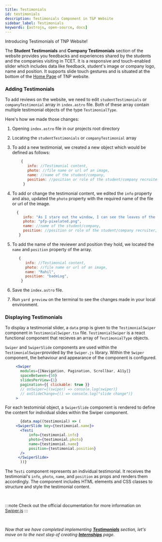 ```yaml
---
title: Testimonials
id: testimonials
description: Testimonials Component in T&P Website
sidebar_label: Testimonials
keywords: [astrojs, open-source, docs]
---
```

Introducing Testimonials of TNP Website!

The **Student Testimonials** and **Company Testimonials** section of the website provides you feedbacks and experiences shared by the students and the companies visiting in TCET. 
It is a responsive and touch-enabled slider which includes data like feedback, student's image or company logo, name and position. It supports slide touch gestures and is situated at the bottom of the [Home Page](https://tnp.tcetmumbai.in/) of TNP website. 

### Adding Testimonials

To add reviews on the website, we need to edit `studentTestimonials` or `companyTestimonial` array in `index.astro` file. Both of these array contain multiple testimonial objects of the type `TestimonialType`.

Here's how we made those changes: 

1. Opening `index.astro` file in our projects root directory

2. Locating the  `studentTestimonials` or `companyTestimonial` array

3. To add a new testimonial, we created a new object which would be defined as follows:

   ```jsx title="index.astro"
       {
          info: //Testimonial content,
          photo: //file name or url of an image,
          name: //name of the student/company,
          position: //position or role of the student/company recruiter,
        }
    ```
4. To add or change the testimonial content, we edited the `info` property and also, updated the `photo` property with the required name of the file or url of the image.

     ```jsx {2,3} showLineNumbers
       {
          info: "As I stare out the window, I can see the leaves of the trees rustling in the wind. The sun is setting, freshly cut grass. I take a deep breath and let it out slowly, feeling the tension in my body release. In this moment, everything feels perfect, and I am grateful for the simple joys in life.",
          photo: "pfp-pixelated.png",
          name: //name of the student/company,
          position: //position or role of the student/company recruiter,
        }
    ```

5. To add the name of the reviewer and position they hold, we located the `name` and `position` property of the array.

    ```jsx {4,5} showLineNumbers
       {
          info: //Testimonial content,
          photo: //file name or url of an image,
          name: "Rahil",
          position: "badeLog",
        }
    ```

6. Save the `index.astro` file.

7. Run `yard preview` on the terminal to see the changes made in your local environment. 

### Displaying Testimonials

 To display a testimonial slider, a `data` prop is given to the `TestimonialSwiper` component in `TestimonialSwiper.tsx` file. `TestimonialSwiper` is a react functional component that recieves an array of `TestimonialType` objects. 

 `Swiper` and `SwiperSlide` components are used within the `TestimonialSwiper`provided by the `Swiper.js` library. Within the `Swiper` component, the behaviour and appearance of the component is configured. 

 ```jsx title="TestimonialSwiper.tsx" showLineNumbers
      <Swiper
        modules={[Navigation, Pagination, Scrollbar, A11y]}
        spaceBetween={50}
        slidesPerView={1}
        pagination={{ clickable: true }}
        // onSwiper={(swiper) => console.log(swiper)}
        // onSlideChange={() => console.log("slide change")}
      >
 ```
 For each testominial object, a `SwiperSlide` component is rendered to define the content for individual slides within the Swiper component. 

 ```jsx title="TestimonialSwiper.tsx" showLineNumbers
        {data.map((testimonial) => (
      <SwiperSlide key={testimonial.name}>
        <Testi
            info={testimonial.info}
            photo={testimonial.photo}
            name={testimonial.name}
            position={testimonial.position}
        />
       </SwiperSlide>
        ))}
 ```
 
 The `Testi` component represents an individual testimonial. It receives the testimonial's `info`, `photo`, `name`, and `position` as props and renders them accordingly. The component includes HTML elements and CSS classes to structure and style the testimonial content.

<br/>

:::note
 Check out the official documentation for more information on [Swiper.js](https://swiperjs.com/get-started)
:::

<br/>

_Now that we have completed implementing [**Testimonials**](testimonials) section, let's move on to the next step of creating [**Internships**](internships) page._
